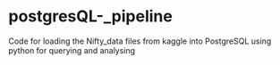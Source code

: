 # postgresQL-_pipeline

Code for loading the Nifty_data files from kaggle into PostgreSQL using python for querying and analysing

